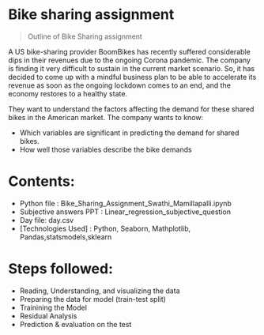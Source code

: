 # Bike sharing assignment
> Outline of Bike Sharing assignment 

A US bike-sharing provider BoomBikes has recently suffered considerable dips in their revenues due to the ongoing Corona pandemic. The company is finding it very difficult to sustain in the current market scenario. So, it has decided to come up with a mindful business plan to be able to accelerate its revenue as soon as the ongoing lockdown comes to an end, and the economy restores to a healthy state. 

They want to understand the factors affecting the demand for these shared bikes in the American market. The company wants to know:

- Which variables are significant in predicting the demand for shared bikes.
- How well those variables describe the bike demands


# Contents: 
* Python file : Bike_Sharing_Assignment_Swathi_Mamillapalli.ipynb 
* Subjective answers PPT : Linear_regression_subjective_question
* Day file: day.csv
* [Technologies Used] : Python, Seaborn, Mathplotlib, Pandas,statsmodels,sklearn


# Steps followed:
- Reading, Understanding, and visualizing the data
- Preparing the data for model (train-test split)
- Trainining the Model
- Residual Analysis
- Prediction & evaluation on the test

